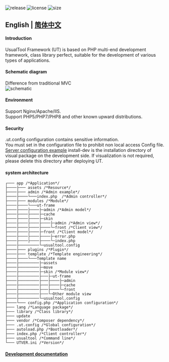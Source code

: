 ![release](https://img.shields.io/github/v/release/usualtool/framework?include_prereleases&style=social) 
![license](https://img.shields.io/github/license/usualtool/ut-api?style=social) 
![size](https://img.shields.io/github/languages/code-size/usualtool/framework?style=social) 
## English | [简体中文](http://frame.usualtool.com/baike)

#### Introduction
UsualTool Framework (UT) is based on PHP multi-end development framework, class library perfect, suitable for the development of various types of applications.

#### Schematic diagram
Difference from traditional MVC  
![schematic](http://frame.usualtool.com/image/utyl-en.jpg) 

#### Environment
Support Nginx/Apache/IIS.  
Support PHP5/PHP7/PHP8 and other known upward distributions.

#### Security
.ut.config configuration contains sensitive information.   
You must set in the configuration file to prohibit non local access Config file.  
[Server configuration example](http://frame.usualtool.com/baike/config.php)
install-dev is the installation directory of visual package on the development side. If visualization is not required, please delete this directory after deploying UT.

#### system architecture

```
┌─── app /*Application*/
├────├─── assets /*Resource*/
├────├─── admin /*Admin example*/
├────├────└───index.php  /*Admin controller*/
├────├─── modules /*Module*/
├────├────└───ut-frame
├────├────├────├─admin /*Admin model*/
├────├────├────├─cache
├────├────├────├─skin
├────├────├────├────├─admin /*Admin view*/
├────├────├────├────└─front /*Client view*/
├────├────├────├─front /*Client model*/
├────├────├────├────├─error.php
├────├────├────├────└─index.php
├────├─────────└─usualtool.config
├────├─── plugins /*Plugin*/
├────├─── template /*Template engineering*/
├────├────└───Template name
├────├─────────├─assets
├────├─────────├─move
├────├─────────├─skin /*Module view*/
├────├─────────├───├─ut-frame
├────├─────────├───├────├─admin
├────├─────────├───├────├─cache
├────├─────────├───├────└─front
├────├─────────├───└─Other module view
├────├─────────└─usualtool.config
├────└─── config.php /*Application configuration*/
├─── lang /*Language package*/
├─── library /*Class library*/
├─── update
├─── vendor /*Composer dependency*/
├─── .ut.config /*Global configuration*/
├─── autoload.php /*Bootloader*/
├─── index.php /*Client controller*/
├─── usualtool /*Command line*/
└─── UTVER.ini /*Version*/
```
#### [Development documentation](http://frame.usualtool.com/baike)
